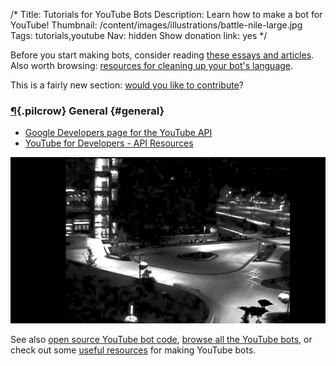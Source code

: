 /*
Title: Tutorials for YouTube Bots
Description: Learn how to make a bot for YouTube!
Thumbnail: /content/images/illustrations/battle-nile-large.jpg
Tags: tutorials,youtube
Nav: hidden
Show donation link: yes
*/

<div class="note">
  <p>
    Before you start making bots, consider reading <a href="/bot-ethics">these essays and articles</a>. Also worth browsing: <a href="/resources/libraries-frameworks/#language">resources for cleaning up your bot's language</a>.
  </p>
</div>

<div class="note">
  <p>
    This is a fairly new section: <a href="https://github.com/botwiki/botwiki.org">would you like to contribute</a>?
  </p>
</div>

### [¶](#general){.pilcrow} General {#general}


- [Google Developers page for the YouTube API](https://developers.google.com/youtube/)
- [YouTube for Developers - API Resources](https://www.youtube.com/yt/dev/api-resources.html)

<p class="screenshot float-right">
  <a href="/bots/youtube-bots/treasurecolumn">
    <img src="/content/bots/youtube-bots/images/Treasure_Column.png">
  </a>
</p>

See also [open source YouTube bot code](/tag/youtube+opensource), [browse all the YouTube bots](/bots/youtube-bots), or check out some [useful resources](/resources/youtube-bots) for making YouTube bots.

